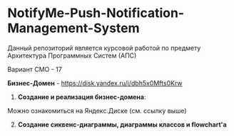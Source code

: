 # NotifyMe-Push-Notification-Management-System
Данный репозиторий является курсовой работой по предмету Архитектура Программных Систем (АПС)

Вариант СМО - 17

**Бизнес-Домен** - https://disk.yandex.ru/i/dbh5x0Mfts0Krw 

1. **Создание и реализация бизнес-домена**:

Можно ознакомиться на Яндекс.Диске (см. ссылку выше)

2. **Создание сиквенс-диаграммы, диаграммы классов и flowchart'а**
   

